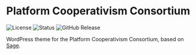 # Platform Cooperativism Consortium

![License](https://badgen.net/badge/license/BSD-3-Clause/blue) ![Status](https://badgen.net/github/status/platform-coop-toolkit/pcc) ![GitHub Release](https://badgen.net/github/release/platform-coop-toolkit/pcc)

WordPress theme for the Platform Cooperativism Consortium, based on [Sage](https://roots.io/sage/).
